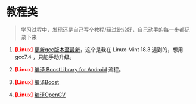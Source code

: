 # 教程类

> 学习过程中，发现还是自己写个教程/经过比较好，自己动手的每一步都记录下来

1.  <font color=red >**[Linux]**</font>  [更新gcc版本至最新](/Tutorials/升级gcc\g++.md)，这个是我在 Linux-Mint 18.3 遇到的，想用 gcc7.4 ，只能手动升级。

2.   <font color=red >**[Linux]**</font> [编译 BoostLibrary for Android](/Tutorials/编译Boost_for_Android.md) 流程。

3.  <font color=red >**[Linux]**</font> [编译Boost](/Tutorials/Linux编译Boost.md)

4.  <font color=red >**[Linux]**</font> [编译OpenCV](/Tutorials/Linux编译OpenCV.md)
